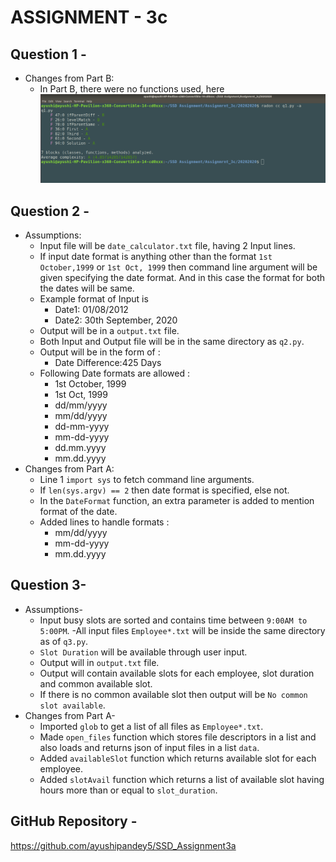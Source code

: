 # ASSIGNMENT - 3c
## Question 1 -
- Changes from Part B:
    - In Part B, there were no functions used, here 
    ![](/images/q1.png)
## Question 2 -
- Assumptions:
    - Input file will be `date_calculator.txt` file, having 2 Input lines.
    - If input date format is anything other than the format `1st October,1999` or `1st Oct, 1999` then command line argument will be given specifying the date format. And in this case the format for both the dates will be same.
    - Example format of Input is 
        * Date1: 01/08/2012 
        * Date2: 30th September, 2020
    - Output will be in a `output.txt` file.
    - Both Input and Output file will be in the same directory as `q2.py`.
    - Output will be in the form of :
        * Date Difference:425 Days
    - Following Date formats are allowed :
        * 1st October, 1999
        * 1st Oct, 1999
        * dd/mm/yyyy
        * mm/dd/yyyy
        * dd-mm-yyyy
        * mm-dd-yyyy
        * dd.mm.yyyy
        * mm.dd.yyyy
- Changes from Part A:
    - Line 1 `import sys` to fetch command line arguments.
    - If `len(sys.argv) == 2` then date format is specified, else not.
    - In the `DateFormat` function, an extra parameter is added to mention format of the date.
    - Added lines to handle formats :
        * mm/dd/yyyy
        * mm-dd-yyyy
        * mm.dd.yyyy

## Question 3-
- Assumptions-
    - Input busy slots are sorted and contains time between `9:00AM to 5:00PM`.
    -All input files `Employee*.txt` will be inside the same directory as of `q3.py`.
    - `Slot Duration` will be available through user input.
    - Output will in `output.txt` file.
    - Output will contain available slots for each employee, slot duration and common available slot.
    - If there is no common available slot then output will be `No common slot available`.
- Changes from Part A-
    - Imported `glob` to get a list of all files as `Employee*.txt`.
    - Made `open_files` function which stores file descriptors in a list and also loads and returns json of input files in a list `data`.
    - Added `availableSlot` function which returns available slot for each employee.
    - Added `slotAvail` function which returns a list of available slot having hours more than or equal to `slot_duration`.
    

## GitHub Repository - 
https://github.com/ayushipandey5/SSD_Assignment3a
